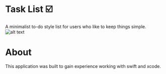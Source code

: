 # Task List ☑️
A minimalist to-do style list for users who like to keep things simple.
![alt text](https://todolist.org.uk/wp-content/uploads/2017/12/todolistlogo-1.png)

# About
This application was built to gain experience working with swift and xcode. 
